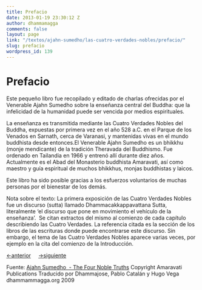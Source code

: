 ```yaml
---
title: Prefacio
date: 2013-01-19 23:30:12 Z
author: dhammamagga
comments: false
layout: page
link: "/textos/ajahn-sumedho/las-cuatro-verdades-nobles/prefacio/"
slug: prefacio
wordpress_id: 139
---
```


# Prefacio


Este pequeño libro fue recopilado y editado de charlas ofrecidas por el Venerable Ajahn Sumedho sobre la enseñanza central del Buddha: que la infelicidad de la humanidad puede ser vencida por medios espirituales.


La enseñanza es transmitida mediante las Cuatro Verdades Nobles del Buddha, expuestas por primera vez en el año 528 a.C. en el Parque de los Venados en Sarnath, cerca de Varanasi, y mantenidas vivas en el mundo buddhista desde entonces.El Venerable Ajahn Sumedho es un bhikkhu (monje mendicante) de la tradición Theravada del Buddhismo. Fue ordenado en Tailandia en 1966 y entrenó allí durante diez años. Actualmente es el Abad del Monasterio buddhista Amaravati, así como maestro y guía espiritual de muchos bhikkhus, monjas buddhistas y laicos.

Este libro ha sido posible gracias a los esfuerzos voluntarios de muchas personas por el bienestar de los demás.

Nota sobre el texto:
La primera exposición de las Cuatro Verdades Nobles fue un discurso (sutta) llamado Dhammacakkappavattana Sutta, literalmente ‘el discurso que pone en movimiento el vehículo de la enseñanza’.  Se citan extractos del mismo al comienzo de cada capítulo describiendo las Cuatro Verdades. La referencia citada es la sección de los libros de las escrituras donde puede encontrarse este discurso. Sin embargo, el tema de las Cuatro Verdades Nobles aparece varias veces, por ejemplo en la cita del comienzo de la Introducción.


[<-anterior](/textos/ajahn-sumedho/las-cuatro-verdades-nobles/un-punado-de-hojas/)     [->siguiente](/textos/ajahn-sumedho/las-cuatro-verdades-nobles/introduccion/)




<!-- more -->






Fuente: [Ajahn Sumedho  - The Four Noble Truths](http://www.amaravati.org/abmnew/documents/4noble2/index.html)
Copyright Amaravati Publications
Traducido por Dhammajose, Pablo Catalán y Hugo Vega
dhammammagga.org 2009
